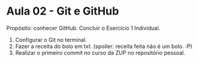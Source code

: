 # Aula 02 - Git e GitHub

Propósito: conhecer GitHub. Concluir o Exercício 1 Individual.

1. Configurar o Git no terminal.
2. Fazer a receita do bolo em txt. (spoiler: receita feita não é um bolo. :P)
3. Realizar o primeiro commit no curso da ZUP no repositório pessoal.
